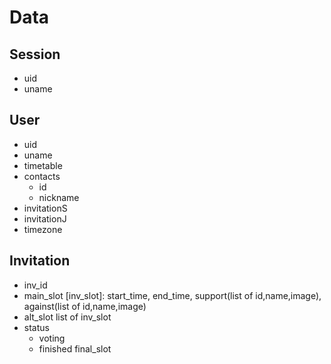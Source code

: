 # Data
## Session
+ uid
+ uname

## User
+ uid
+ uname
+ timetable
+ contacts
  + id
  + nickname
+ invitationS
+ invitationJ
+ timezone
## Invitation
+ inv_id
+ main_slot
  [inv_slot]: start_time, end_time, support(list of id,name,image), against(list of id,name,image)
+ alt_slot
  list of inv_slot
+ status
  + voting
  + finished
    final_slot
